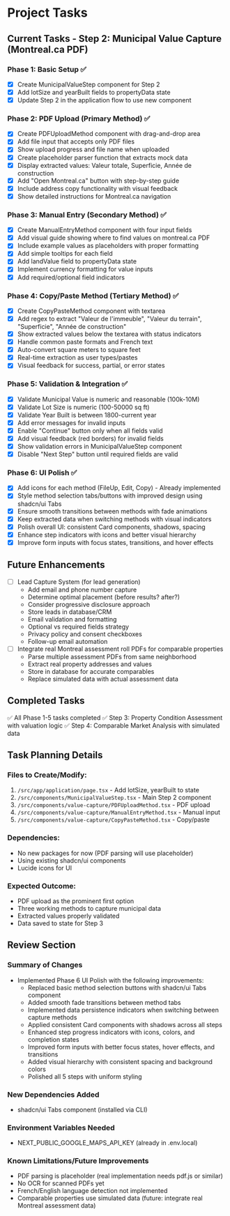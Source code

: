 # Project Tasks

## Current Tasks - Step 2: Municipal Value Capture (Montreal.ca PDF)

### Phase 1: Basic Setup ✅
- [x] Create MunicipalValueStep component for Step 2
- [x] Add lotSize and yearBuilt fields to propertyData state
- [x] Update Step 2 in the application flow to use new component

### Phase 2: PDF Upload (Primary Method) ✅
- [x] Create PDFUploadMethod component with drag-and-drop area
- [x] Add file input that accepts only PDF files
- [x] Show upload progress and file name when uploaded
- [x] Create placeholder parser function that extracts mock data
- [x] Display extracted values: Valeur totale, Superficie, Année de construction
- [x] Add "Open Montreal.ca" button with step-by-step guide
- [x] Include address copy functionality with visual feedback
- [x] Show detailed instructions for Montreal.ca navigation

### Phase 3: Manual Entry (Secondary Method) ✅
- [x] Create ManualEntryMethod component with four input fields
- [x] Add visual guide showing where to find values on montreal.ca PDF
- [x] Include example values as placeholders with proper formatting
- [x] Add simple tooltips for each field
- [x] Add landValue field to propertyData state
- [x] Implement currency formatting for value inputs
- [x] Add required/optional field indicators

### Phase 4: Copy/Paste Method (Tertiary Method) ✅
- [x] Create CopyPasteMethod component with textarea
- [x] Add regex to extract "Valeur de l'immeuble", "Valeur du terrain", "Superficie", "Année de construction"
- [x] Show extracted values below the textarea with status indicators
- [x] Handle common paste formats and French text
- [x] Auto-convert square meters to square feet
- [x] Real-time extraction as user types/pastes
- [x] Visual feedback for success, partial, or error states

### Phase 5: Validation & Integration ✅
- [x] Validate Municipal Value is numeric and reasonable (100k-10M)
- [x] Validate Lot Size is numeric (100-50000 sq ft)
- [x] Validate Year Built is between 1800-current year
- [x] Add error messages for invalid inputs
- [x] Enable "Continue" button only when all fields valid
- [x] Add visual feedback (red borders) for invalid fields
- [x] Show validation errors in MunicipalValueStep component
- [x] Disable "Next Step" button until required fields are valid

### Phase 6: UI Polish ✅
- [x] Add icons for each method (FileUp, Edit, Copy) - Already implemented
- [x] Style method selection tabs/buttons with improved design using shadcn/ui Tabs
- [x] Ensure smooth transitions between methods with fade animations
- [x] Keep extracted data when switching methods with visual indicators
- [x] Polish overall UI: consistent Card components, shadows, spacing
- [x] Enhance step indicators with icons and better visual hierarchy
- [x] Improve form inputs with focus states, transitions, and hover effects

## Future Enhancements
- [ ] Lead Capture System (for lead generation)
  - Add email and phone number capture
  - Determine optimal placement (before results? after?)
  - Consider progressive disclosure approach
  - Store leads in database/CRM
  - Email validation and formatting
  - Optional vs required fields strategy
  - Privacy policy and consent checkboxes
  - Follow-up email automation
- [ ] Integrate real Montreal assessment roll PDFs for comparable properties
  - Parse multiple assessment PDFs from same neighborhood
  - Extract real property addresses and values
  - Store in database for accurate comparables
  - Replace simulated data with actual assessment data

## Completed Tasks
✅ All Phase 1-5 tasks completed
✅ Step 3: Property Condition Assessment with valuation logic
✅ Step 4: Comparable Market Analysis with simulated data

## Task Planning Details

### Files to Create/Modify:
1. `/src/app/application/page.tsx` - Add lotSize, yearBuilt to state
2. `/src/components/MunicipalValueStep.tsx` - Main Step 2 component
3. `/src/components/value-capture/PDFUploadMethod.tsx` - PDF upload
4. `/src/components/value-capture/ManualEntryMethod.tsx` - Manual input
5. `/src/components/value-capture/CopyPasteMethod.tsx` - Copy/paste

### Dependencies:
- No new packages for now (PDF parsing will use placeholder)
- Using existing shadcn/ui components
- Lucide icons for UI

### Expected Outcome:
- PDF upload as the prominent first option
- Three working methods to capture municipal data
- Extracted values properly validated
- Data saved to state for Step 3

## Review Section
### Summary of Changes
- Implemented Phase 6 UI Polish with the following improvements:
  - Replaced basic method selection buttons with shadcn/ui Tabs component
  - Added smooth fade transitions between method tabs
  - Implemented data persistence indicators when switching between capture methods
  - Applied consistent Card components with shadows across all steps
  - Enhanced step progress indicators with icons, colors, and completion states
  - Improved form inputs with better focus states, hover effects, and transitions
  - Added visual hierarchy with consistent spacing and background colors
  - Polished all 5 steps with uniform styling

### New Dependencies Added
- shadcn/ui Tabs component (installed via CLI)

### Environment Variables Needed
- NEXT_PUBLIC_GOOGLE_MAPS_API_KEY (already in .env.local)

### Known Limitations/Future Improvements
- PDF parsing is placeholder (real implementation needs pdf.js or similar)
- No OCR for scanned PDFs yet
- French/English language detection not implemented
- Comparable properties use simulated data (future: integrate real Montreal assessment data)